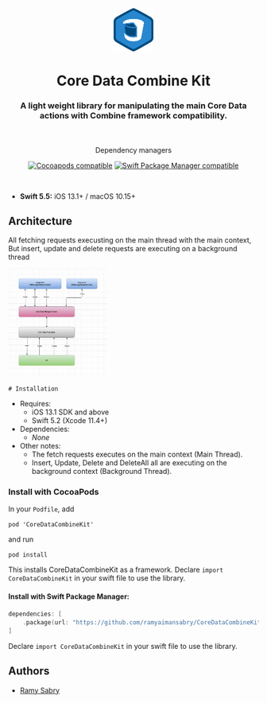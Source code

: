 <div align="center">


<img src="Screenshots/logo.png" width="80"> 

<br />

# Core Data Combine Kit
### A light weight library for manipulating the main Core Data actions with Combine framework compatibility.


<br /><br />Dependency managers<br />

<a href="https://cocoapods.org/pods/CoreStore"><img alt="Cocoapods compatible" src="https://img.shields.io/cocoapods/v/CoreStore.svg?style=flat&label=Cocoapods" /></a>
<a href="https://swift.org/source-compatibility/#current-list-of-projects"><img alt="Swift Package Manager compatible" src="https://img.shields.io/badge/Swift_Package_Manager-compatible-orange.svg?style=flat" /></a>


<br />

</div>

* **Swift 5.5:** iOS 13.1+ / macOS 10.15+



## Architecture
All fetching requests execusting on the main thread with the main context, But insert, update and delete requests are executing on a background thread

<img src="Screenshots/CoreDataCombineKitDesign.jpeg" width="200"> 

    
    # Installation
- Requires:
    - iOS 13.1 SDK and above
    - Swift 5.2 (Xcode 11.4+)
- Dependencies:
    - *None*
- Other notes:
    - The fetch requests executes on the main context (Main Thread).
    - Insert, Update, Delete and DeleteAll all are executing on the background context (Background Thread).

### Install with CocoaPods
In your `Podfile`, add
```
pod 'CoreDataCombineKit'
```
and run 
```
pod install
```
This installs CoreDataCombineKit as a framework. Declare `import CoreDataCombineKit` in your swift file to use the library.

#### Install with Swift Package Manager:
```swift
dependencies: [
    .package(url: "https://github.com/ramyaimansabry/CoreDataCombineKit.git", from: "0.0.1"))
]
```
Declare `import CoreDataCombineKit` in your swift file to use the library.


## Authors

- [Ramy Sabry](https://www.linkedin.com/in/ramy-aiman-sabry-153770117/)

  

